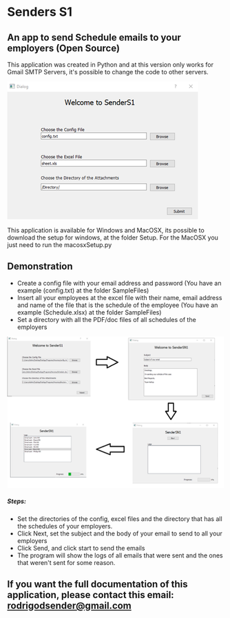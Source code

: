 # Senders S1
## An app to send Schedule emails to your employers (Open Source)  

This application was created in Python and at this version only works for Gmail SMTP Servers, it's possible to change the code to other servers.

![alt text](Images/mainMenu.png)

This application is available for Windows and MacOSX, its possible to download the setup for windows, at the folder Setup. For the MacOSX you just need to run the macosxSetup.py

## Demonstration

- Create a config file with your email address and password (You have an example (config.txt) at the folder SampleFiles)
- Insert all your employees at the excel file with their name, email address and name of the file that is the schedule of the employee (You have an example (Schedule.xlsx) at the folder SampleFiles)
- Set a directory with all the PDF/doc files of all schedules of the employers


![alt text](Images/appWork.png)

##### Steps:
- Set the directories of the config, excel files and the directory that has all the schedules of your employers.
- Click Next, set the subject and the body of your email to send to all your employers
- Click Send, and click start to send the emails
- The program will show the logs of all emails that were sent and the ones that weren't sent for some reason.

## If you want the full documentation of this application, please contact this email: rodrigodsender@gmail.com
